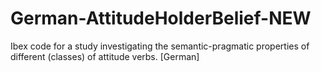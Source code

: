 # German-AttitudeHolderBelief-NEW
Ibex code for a study investigating the semantic-pragmatic properties of different (classes) of attitude verbs. [German]
